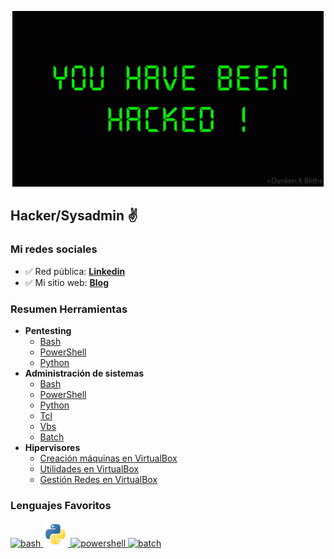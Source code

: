 <p align="center"> 
<img src="https://github.com/conde26/conde26/blob/main/imagenes/hacked-you-have-been-hacked.gif">
</p>


## Hacker/Sysadmin :v:

### Mi redes sociales 
* :white_check_mark: Red pública: **[Linkedin](https://www.linkedin.com/in/jose-conde-garcia)**
* :white_check_mark: Mi sitio web: **[Blog](https://rinconh4ck.blogspot.com/)**

### Resumen Herramientas
- **Pentesting**
  - [Bash](https://github.com/conde26/Bash-Scripts)
  - [PowerShell](https://github.com/conde26/PowerShell-Scripts)
  - [Python](https://github.com/conde26/Python-Scripts)
- **Administración de sistemas**
  - [Bash](https://github.com/conde26/Bash-Scripts)
  - [PowerShell](https://github.com/conde26/PowerShell-Scripts)
  - [Python](https://github.com/conde26/Python-Scripts)
  - [Tcl](https://github.com/conde26/TCL-Scripts)  
  - [Vbs](https://github.com/conde26/VBS-Scripts)
  - [Batch](https://github.com/conde26/Batch-Scripts)
- **Hipervisores**
  - [Creación máquinas en VirtualBox](https://github.com/conde26/VirtualBox-Machines)
  - [Utilidades en VirtualBox](https://github.com/conde26/VirtualBox-Utils)
  - [Gestión Redes en VirtualBox](https://github.com/conde26/VirtualBox-Networks)  

<h3 align="left">Lenguajes Favoritos</h3>
<p align="left">
<a href="https://www.gnu.org/software/bash/" target="_blank"> <img src="https://www.vectorlogo.zone/logos/gnu_bash/gnu_bash-icon.svg" alt="bash" width="40" height="40"/> </a>
<a href="https://www.python.org" target="_blank"> <img src="https://raw.githubusercontent.com/devicons/devicon/master/icons/python/python-original.svg" alt="python" width="40" height="40"/> </a>
<a href="https://powershell.org/" target="_blank"> <img src="https://icon-library.com/images/powershell-icon/powershell-icon-15.jpg" alt="powershell" width="40" height="40"/> </a>
<a href="https://es.wikipedia.org/wiki/Archivo_batch" target="_blank"> <img src="https://www.shareicon.net/data/2015/10/23/660606_interface_512x512.png" alt="batch" width="40" height="40"/> </a>			 
  
